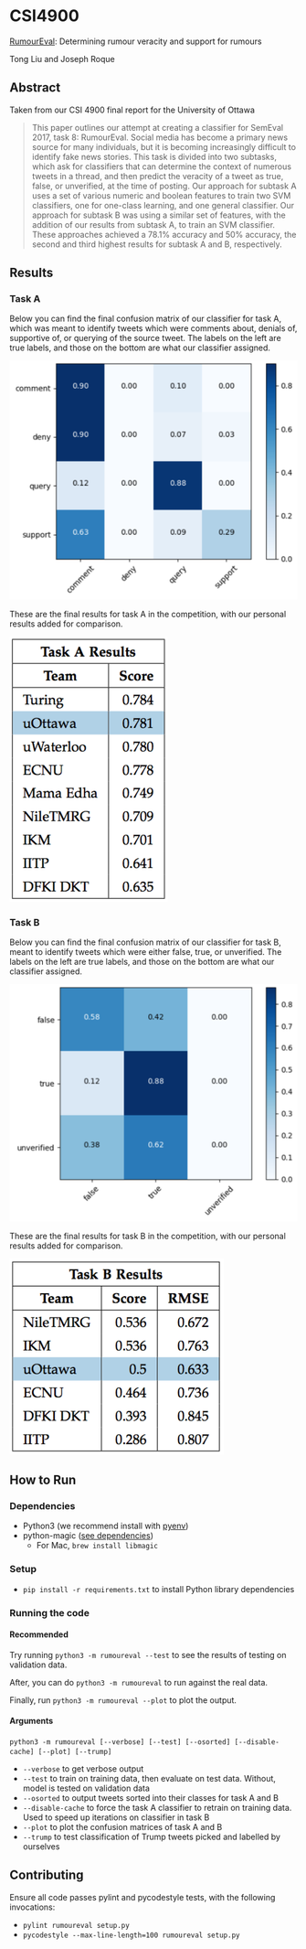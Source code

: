 # CSI4900

[RumourEval](http://alt.qcri.org/semeval2017/task8/): Determining rumour veracity and support for rumours

Tong Liu and Joseph Roque

## Abstract

Taken from our CSI 4900 final report for the University of Ottawa

> This paper outlines our attempt at creating a classifier for SemEval 2017, task 8: RumourEval. Social media has become a primary news source for many individuals, but it is becoming increasingly difficult to identify fake news stories. This task is divided into two subtasks, which ask for classifiers that can determine the context of numerous tweets in a thread, and then predict the veracity of a tweet as true, false, or unverified, at the time of posting. Our approach for subtask A uses a set of various numeric and boolean features to train two SVM classifiers, one for one-class learning, and one general classifier. Our approach for subtask B was using a similar set of features, with the addition of our results from subtask A, to train an SVM classifier. These approaches achieved a 78.1\% accuracy and 50\% accuracy, the second and third highest results for subtask A and B, respectively.

## Results

### Task A

Below you can find the final confusion matrix of our classifier for task A, which was meant to identify tweets which were comments about, denials of, supportive of, or querying of the source tweet. The labels on the left are true labels, and those on the bottom are what our classifier assigned.

![Task A Confusion Matrix](./images/task_a_cm.png)

These are the final results for task A in the competition, with our personal results added for comparison.

![Task A Results](./images/task_a_results.png)

### Task B

Below you can find the final confusion matrix of our classifier for task B, meant to identify tweets which were either false, true, or unverified. The labels on the left are true labels, and those on the bottom are what our classifier assigned.

![Task B Confusion Matrix](./images/task_b_cm.png)

These are the final results for task B in the competition, with our personal results added for comparison.

![Task A Results](./images/task_b_results.png)

## How to Run

### Dependencies

- Python3 (we recommend install with [pyenv](https://github.com/pyenv/pyenv))
- python-magic ([see dependencies](https://github.com/ahupp/python-magic#dependencies))
    - For Mac, `brew install libmagic`

### Setup

- `pip install -r requirements.txt` to install Python library dependencies

### Running the code

#### Recommended

Try running `python3 -m rumoureval --test` to see the results of testing on validation data.

After, you can do `python3 -m rumoureval` to run against the real data.

Finally, run `python3 -m rumoureval --plot` to plot the output.

#### Arguments

`python3 -m rumoureval [--verbose] [--test] [--osorted] [--disable-cache] [--plot] [--trump]`

- `--verbose` to get verbose output
- `--test` to train on training data, then evaluate on test data. Without, model is tested on validation data
- `--osorted` to output tweets sorted into their classes for task A and B
- `--disable-cache` to force the task A classifier to retrain on training data. Used to speed up iterations on classifier in task B
- `--plot` to plot the confusion matrices of task A and B
- `--trump` to test classification of Trump tweets picked and labelled by ourselves

## Contributing

Ensure all code passes pylint and pycodestyle tests, with the following invocations:

- `pylint rumoureval setup.py`
- `pycodestyle --max-line-length=100 rumoureval setup.py`
